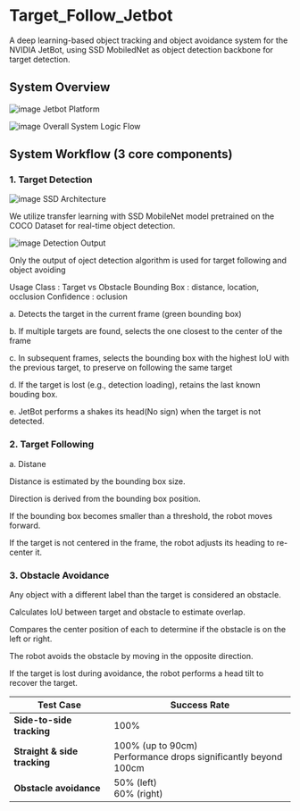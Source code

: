 # Target_Follow_Jetbot

A deep learning-based object tracking and object avoidance system for the NVIDIA JetBot, using SSD MobiledNet as object detection backbone for target detection.


## System Overview

![image](https://github.com/user-attachments/assets/3820039b-e88f-40c0-ac3a-940f596c9360)
Jetbot Platform

![image](https://github.com/user-attachments/assets/1bd5f635-1796-4f7e-b98c-72c8f3d8ceb8)
Overall System Logic Flow

## System Workflow (3 core components)

### 1. Target Detection


![image](https://github.com/user-attachments/assets/eb0b0ea3-bee0-4c1d-83c7-18d7c85389d1)
SSD Architecture

We utilize transfer learning with SSD MobileNet model pretrained on the COCO Dataset for real-time object detection.


![image](https://github.com/user-attachments/assets/5fcf1875-946a-4059-96cd-2e4178309595)
Detection Output

Only the output of oject detection algorithm is used for target following and object avoiding

Usage
  Class : Target vs Obstacle
  Bounding Box : distance, location, occlusion
  Confidence : oclusion


a. Detects the target in the current frame (green bounding box)

b. If multiple targets are found, selects the one closest to the center of the frame

c. In subsequent frames, selects the bounding box with the highest IoU with the previous target, to preserve on following the same target

d. If the target is lost (e.g., detection loading), retains the last known bouding box.

e. JetBot performs a shakes its head(No sign) when the target is not detected.


### 2. Target Following

a. Distane

Distance is estimated by the bounding box size.

Direction is derived from the bounding box position.

If the bounding box becomes smaller than a threshold, the robot moves forward.

If the target is not centered in the frame, the robot adjusts its heading to re-center it.

### 3. Obstacle Avoidance
Any object with a different label than the target is considered an obstacle.

Calculates IoU between target and obstacle to estimate overlap.

Compares the center position of each to determine if the obstacle is on the left or right.

The robot avoids the obstacle by moving in the opposite direction.

If the target is lost during avoidance, the robot performs a head tilt to recover the target.



| Test Case                    | Success Rate                                                        |
| ---------------------------- | ------------------------------------------------------------------- |
| **Side-to-side tracking**    | 100%                                                                |
| **Straight & side tracking** | 100% (up to 90cm) <br> Performance drops significantly beyond 100cm |
| **Obstacle avoidance**       | 50% (left) <br> 60% (right)                                         |
